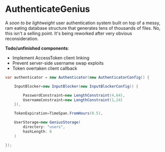 # AuthenticateGenius
A *soon to be lightweight* user authentication system built on top of a messy, ram eating database structure that generates tens of thousands of files. No, this isn't a selling point. It's being reworked after very obvious reconsideration.

**Todo/unfinished components**:
- Implement AccessToken client linking
- Prevent server-side username swap exploits
- Token overtaken client callback

```c#
var authenticator = new Authenticator(new AuthenticatorConfig() {

	InputBlocker=new InputBlocker(new InputBlockerConfig() {

		PasswordConstraint=new LengthConstraint(4,64),
		UsernameConstraint=new LengthConstraint(1,24)
	}),

	TokenExpiration=TimeSpan.FromHours(0.5),

	UserStorage=new GeniusStorage(
		directory: "users",
		hashLength: 6
	)

});
```
